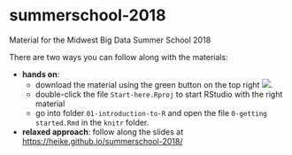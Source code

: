 # summerschool-2018
Material for the Midwest Big Data Summer School 2018

There are two ways you can follow along with the materials:

- **hands on**: 
    - download the material using the green button on the top right ![](download-repo.png). 
    - double-click the file `Start-here.Rproj` to start RStudio with the right material 
    - go into folder `01-introduction-to-R` and open the file `0-getting started.Rmd` in the `knitr` folder.
- **relaxed approach**: follow along the slides at https://heike.github.io/summerschool-2018/
